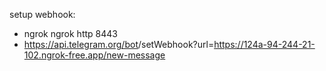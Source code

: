 
setup webhook:
- ngrok  ngrok http 8443
- https://api.telegram.org/bot<token>/setWebhook?url=https://124a-94-244-21-102.ngrok-free.app/new-message
